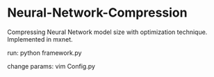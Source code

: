 # Neural-Network-Compression
Compressing Neural Network model size with optimization technique. Implemented in mxnet. 

run: python framework.py

change params: vim Config.py

